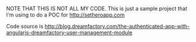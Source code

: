 NOTE THAT THIS IS NOT ALL MY CODE. This is just a sample project that I'm using to do a POC for http://setheroapp.com

Code source is http://blog.dreamfactory.com/the-authenticated-app-with-angularjs-dreamfactory-user-management-module
